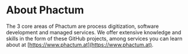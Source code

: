 # About Phactum

The 3 core areas of Phactum are process digitization, software development and managed services. We offer extensive knowledge and skills in the form of these GitHub projects, among services you can learn about at [https://www.phactum.at](https://www.phactum.at).